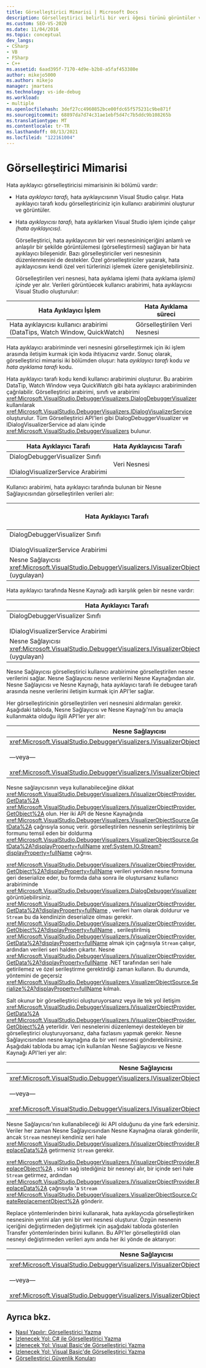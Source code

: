 ```yaml
---
title: Görselleştirici Mimarisi | Microsoft Docs
description: Görselleştirici belirli bir veri öğesi türünü görüntüler ve düzenlemeye de izin veli olabilir. Görselleştiricinin mimarisi hakkında bilgi edinmek.
ms.custom: SEO-VS-2020
ms.date: 11/04/2016
ms.topic: conceptual
dev_langs:
- CSharp
- VB
- FSharp
- C++
ms.assetid: 6aad395f-7170-4d9e-b2b8-a5faf453380e
author: mikejo5000
ms.author: mikejo
manager: jmartens
ms.technology: vs-ide-debug
ms.workload:
- multiple
ms.openlocfilehash: 3def27cc4960852bce00fdc65f575231c9be871f
ms.sourcegitcommit: 68897da7d74c31ae1ebf5d47c7b5ddc9b108265b
ms.translationtype: MT
ms.contentlocale: tr-TR
ms.lasthandoff: 08/13/2021
ms.locfileid: "122161004"
---
```

# <a name="visualizer-architecture"></a>Görselleştirici Mimarisi
Hata ayıklayıcı görselleştiricisi mimarisinin iki bölümü vardır:

- Hata *ayıklayıcı tarafı,* hata ayıklayıcısının Visual Studio çalışır. Hata ayıklayıcı tarafı kodu görselleştiriciniz için kullanıcı arabirimini oluşturur ve görüntüler.

- Hata *ayıklayıcısı tarafı,* hata ayıklarken Visual Studio işlem içinde çalışır *(hata ayıklayıcısı).*

  Görselleştirici, hata ayıklayıcının bir veri nesnesininiçeriğini anlamlı ve anlaşılır bir şekilde görüntülemesi (görselleştirmesi) sağlayan bir hata ayıklayıcı bileşenidir. Bazı görselleştiriciler veri nesnesinin düzenlenmesini de destekler. Özel görselleştiriciler yazarak, hata ayıklayıcısını kendi özel veri türlerinizi işlemek üzere genişletebilirsiniz.

  Görselleştirilen veri nesnesi, hata ayıklama işlemi (hata ayıklama *işlemi) içinde* yer alır. Verileri görüntüecek kullanıcı arabirimi, hata ayıklayıcısı Visual Studio oluşturulur:

|Hata Ayıklayıcı İşlem|Hata Ayıklama süreci|
|----------------------|----------------------|
|Hata ayıklayıcısı kullanıcı arabirimi (DataTips, Watch Window, QuickWatch)|Görselleştirilen Veri Nesnesi|

 Hata ayıklayıcı arabiriminde veri nesnesini görselleştirmek için iki işlem arasında iletişim kurmak için koda ihtiyacınız vardır. Sonuç olarak, görselleştirici mimarisi iki bölümden oluşur: hata *ayıklayıcı tarafı* kodu *ve hata ayıklama tarafı* kodu.

 Hata ayıklayıcı tarafı kodu kendi kullanıcı arabirimini oluşturur. Bu arabirim DataTip, Watch Window veya QuickWatch gibi hata ayıklayıcı arabiriminden çağrılabilir. Görselleştirici arabirimi, sınıfı ve arabirimi <xref:Microsoft.VisualStudio.DebuggerVisualizers.DialogDebuggerVisualizer> kullanılarak <xref:Microsoft.VisualStudio.DebuggerVisualizers.IDialogVisualizerService> oluşturulur. Tüm Görselleştirici API'leri gibi DialogDebuggerVisualizer ve IDialogVisualizerService ad alanı içinde <xref:Microsoft.VisualStudio.DebuggerVisualizers> bulunur.

|Hata Ayıklayıcı Tarafı|Hata Ayıklayıcısı Tarafı|
|-------------------|-------------------|
|DialogDebuggerVisualizer Sınıfı<br /><br /> IDialogVisualizerService Arabirimi|Veri Nesnesi|

 Kullanıcı arabirimi, hata ayıklayıcı tarafında bulunan bir Nesne Sağlayıcısından görselleştirilen verileri alır:

|Hata Ayıklayıcı Tarafı|Hata Ayıklayıcısı Tarafı|
|-------------------|-------------------|
|DialogDebuggerVisualizer Sınıfı<br /><br /> IDialogVisualizerService Arabirimi|Veri Nesnesi|
|Nesne Sağlayıcısı <xref:Microsoft.VisualStudio.DebuggerVisualizers.IVisualizerObjectProvider> (uygulayan)||

 Hata ayıklayıcı tarafında Nesne Kaynağı adlı karşılık gelen bir nesne vardır:

|Hata Ayıklayıcı Tarafı|Hata Ayıklayıcısı Tarafı|
|-------------------|-------------------|
|DialogDebuggerVisualizer Sınıfı<br /><br /> IDialogVisualizerService Arabirimi|Veri Nesnesi|
|Nesne Sağlayıcısı <xref:Microsoft.VisualStudio.DebuggerVisualizers.IVisualizerObjectProvider> (uygulayan)|Nesne Kaynağı (türetilen <xref:Microsoft.VisualStudio.DebuggerVisualizers.VisualizerObjectSource> )|

 Nesne Sağlayıcısı görselleştirici kullanıcı arabirimine görselleştirilen nesne verilerini sağlar. Nesne Sağlayıcısı nesne verilerini Nesne Kaynağından alır. Nesne Sağlayıcısı ve Nesne Kaynağı, hata ayıklayıcı tarafı ile debugee tarafı arasında nesne verilerini iletişim kurmak için API'ler sağlar.

 Her görselleştiricinin görselleştirilen veri nesnesini aldırmaları gerekir. Aşağıdaki tabloda, Nesne Sağlayıcısı ve Nesne Kaynağı'nın bu amaçla kullanmakta olduğu ilgili API'ler yer alır:

|Nesne Sağlayıcısı|Nesne Kaynağı|
|---------------------|-------------------|
|<xref:Microsoft.VisualStudio.DebuggerVisualizers.IVisualizerObjectProvider.GetData%2A><br /><br /> —veya—<br /><br /> <xref:Microsoft.VisualStudio.DebuggerVisualizers.IVisualizerObjectProvider.GetObject%2A>|<xref:Microsoft.VisualStudio.DebuggerVisualizers.VisualizerObjectSource.GetData%2A>|

 Nesne sağlayıcısının veya kullanabileceğine dikkat <xref:Microsoft.VisualStudio.DebuggerVisualizers.IVisualizerObjectProvider.GetData%2A> <xref:Microsoft.VisualStudio.DebuggerVisualizers.IVisualizerObjectProvider.GetObject%2A> olun. Her iki API de Nesne Kaynağında <xref:Microsoft.VisualStudio.DebuggerVisualizers.VisualizerObjectSource.GetData%2A> çağrısıyla sonuç verir. görselleştirilen nesnenin serileştirilmiş bir formunu temsil eden bir doldurma <xref:Microsoft.VisualStudio.DebuggerVisualizers.VisualizerObjectSource.GetData%2A?displayProperty=fullName> <xref:System.IO.Stream?displayProperty=fullName> çağrısı.

 <xref:Microsoft.VisualStudio.DebuggerVisualizers.IVisualizerObjectProvider.GetObject%2A?displayProperty=fullName> verileri yeniden nesne formuna geri deserialize eder, bu formda daha sonra ile oluştursanız kullanıcı arabiriminde <xref:Microsoft.VisualStudio.DebuggerVisualizers.DialogDebuggerVisualizer> görüntüebilirsiniz. <xref:Microsoft.VisualStudio.DebuggerVisualizers.IVisualizerObjectProvider.GetData%2A?displayProperty=fullName> , verileri ham olarak doldurur ve `Stream` bu da kendinizin deserialize olması gerekir. <xref:Microsoft.VisualStudio.DebuggerVisualizers.IVisualizerObjectProvider.GetObject%2A?displayProperty=fullName> , serileştirilmiş <xref:Microsoft.VisualStudio.DebuggerVisualizers.IVisualizerObjectProvider.GetData%2A?displayProperty=fullName> almak için çağrısıyla `Stream` çalışır, ardından verileri seri halden çıkartır. Nesne <xref:Microsoft.VisualStudio.DebuggerVisualizers.IVisualizerObjectProvider.GetData%2A?displayProperty=fullName> .NET tarafından seri hale getirilemez ve özel serileştirme gerektirdiği zaman kullanın. Bu durumda, yöntemini de geçersiz <xref:Microsoft.VisualStudio.DebuggerVisualizers.VisualizerObjectSource.Serialize%2A?displayProperty=fullName> kılmalı.

 Salt okunur bir görselleştirici oluşturuyorsanız veya ile tek yol iletişim <xref:Microsoft.VisualStudio.DebuggerVisualizers.IVisualizerObjectProvider.GetData%2A> <xref:Microsoft.VisualStudio.DebuggerVisualizers.IVisualizerObjectProvider.GetObject%2A> yeterlidir. Veri nesnelerini düzenlemeyi destekleyen bir görselleştirici oluşturuyorsanız, daha fazlasını yapmak gerekir. Nesne Sağlayıcısından nesne kaynağına da bir veri nesnesi gönderebilirsiniz. Aşağıdaki tabloda bu amaç için kullanılan Nesne Sağlayıcısı ve Nesne Kaynağı API'leri yer alır:

|Nesne Sağlayıcısı|Nesne Kaynağı|
|---------------------|-------------------|
|<xref:Microsoft.VisualStudio.DebuggerVisualizers.IVisualizerObjectProvider.ReplaceData%2A><br /><br /> —veya—<br /><br /> <xref:Microsoft.VisualStudio.DebuggerVisualizers.IVisualizerObjectProvider.ReplaceObject%2A>|<xref:Microsoft.VisualStudio.DebuggerVisualizers.VisualizerObjectSource.CreateReplacementObject%2A>|

 Nesne Sağlayıcısı'nın kullanabileceği iki API olduğunu da yine fark edersiniz. Veriler her zaman Nesne Sağlayıcısından Nesne Kaynağına olarak gönderilir, ancak `Stream` nesneyi kendiniz seri hale <xref:Microsoft.VisualStudio.DebuggerVisualizers.IVisualizerObjectProvider.ReplaceData%2A> getirmeniz `Stream` gerekir.

 <xref:Microsoft.VisualStudio.DebuggerVisualizers.IVisualizerObjectProvider.ReplaceObject%2A> , sizin sağ istediğiniz bir nesneyi alır, bir içinde seri hale `Stream` getirmez, ardından <xref:Microsoft.VisualStudio.DebuggerVisualizers.IVisualizerObjectProvider.ReplaceData%2A> çağrısıyla 'a `Stream` <xref:Microsoft.VisualStudio.DebuggerVisualizers.VisualizerObjectSource.CreateReplacementObject%2A> gönderir.

 Replace yöntemlerinden birini kullanarak, hata ayıklayıcıda görselleştiriken nesnesinin yerini alan yeni bir veri nesnesi oluşturur. Özgün nesnenin içeriğini değiştirmeden değiştirmek için aşağıdaki tabloda gösterilen Transfer yöntemlerinden birini kullanın. Bu API'ler görselleştirildi olan nesneyi değiştirmeden verileri aynı anda her iki yönde de aktarıyor:

|Nesne Sağlayıcısı|Nesne Kaynağı|
|---------------------|-------------------|
|<xref:Microsoft.VisualStudio.DebuggerVisualizers.IVisualizerObjectProvider.TransferData%2A><br /><br /> —veya—<br /><br /> <xref:Microsoft.VisualStudio.DebuggerVisualizers.IVisualizerObjectProvider.TransferObject%2A>|<xref:Microsoft.VisualStudio.DebuggerVisualizers.VisualizerObjectSource.TransferData%2A>|

## <a name="see-also"></a>Ayrıca bkz.
- [Nasıl Yapılır: Görselleştirici Yazma](create-custom-visualizers-of-data.md)
- [İzlenecek Yol: C# ile Görselleştirici Yazma](../debugger/walkthrough-writing-a-visualizer-in-csharp.md)
- [İzlenecek Yol: Visual Basic'de Görselleştirici Yazma](../debugger/walkthrough-writing-a-visualizer-in-visual-basic.md)
- [İzlenecek Yol: Visual Basic'de Görselleştirici Yazma](../debugger/walkthrough-writing-a-visualizer-in-visual-basic.md)
- [Görselleştirici Güvenlik Konuları](../debugger/visualizer-security-considerations.md)